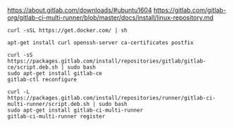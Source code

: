 https://about.gitlab.com/downloads/#ubuntu1604
https://gitlab.com/gitlab-org/gitlab-ci-multi-runner/blob/master/docs/install/linux-repository.md

    curl -sSL https://get.docker.com/ | sh

    apt-get install curl openssh-server ca-certificates postfix

    curl -sS https://packages.gitlab.com/install/repositories/gitlab/gitlab-ce/script.deb.sh | sudo bash
    sudo apt-get install gitlab-ce
    gitlab-ctl reconfigure

    curl -L https://packages.gitlab.com/install/repositories/runner/gitlab-ci-multi-runner/script.deb.sh | sudo bash
    sudo apt-get install gitlab-ci-multi-runner
    gitlab-ci-multi-runner register



